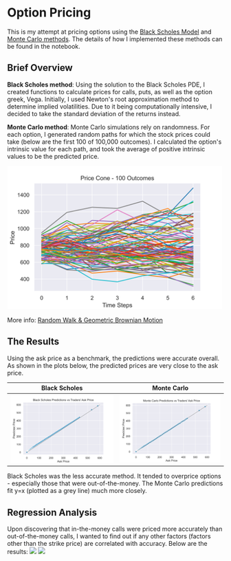 # Option Pricing
This is my attempt at pricing options using the [Black Scholes Model](https://en.wikipedia.org/wiki/Black%E2%80%93Scholes_model) and [Monte Carlo methods](https://en.wikipedia.org/wiki/Monte_Carlo_method#Finance_and_business). The details of how I implemented these methods can be found in the notebook.


## Brief Overview
**Black Scholes method**: Using the solution to the Black Scholes PDE, I created functions to calculate prices for calls, puts, as well as the option greek, Vega. Initially, I used Newton's root approximation method to determine implied volatilities. Due to it being computationally intensive, I decided to take the standard deviation of the returns instead.

**Monte Carlo method**: Monte Carlo simulations rely on randomness. For each option, I generated random paths for which the stock prices could take (below are the first 100 of 100,000 outcomes). I calculated the option's intrinsic value for each path, and took the average of positive intrinsic values to be the predicted price.

<img src="Plots/priceCone.png" width="500">

More info:
[Random Walk & Geometric Brownian Motion](https://www.investopedia.com/articles/07/montecarlo.asp)


## The Results
Using the ask price as a benchmark, the predictions were accurate overall. As shown in the plots below, the predicted prices are very close to the ask price. 

Black Scholes              |  Monte Carlo
:-------------------------:|:-------------------------:
<img src="Plots/accuracyBS.png" width="500"> | <img src="Plots/accuracyMC.png" width="500">

Black Scholes was the less accurate method. It tended to overprice options - especially those that were out-of-the-money. The Monte Carlo predictions fit y=x (plotted as a grey line) much more closely.


## Regression Analysis
Upon discovering that in-the-money calls were priced more accurately than out-of-the-money calls, I wanted to find out if any other factors (factors other than the strike price) are correlated with accuracy. Below are the results:
<img src="Plots/corrBS.png" width="1000">
<img src="Plots/corrMC.png" width="1000">
